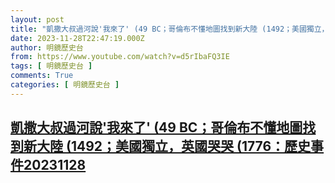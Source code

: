 ```yaml
---
layout: post
title: "凱撒大叔過河說'我來了' (49 BC；哥倫布不懂地圖找到新大陸 (1492；美國獨立，英國哭哭 (1776：歷史事件20231128"
date: 2023-11-28T22:47:19.000Z
author: 明鏡歷史台
from: https://www.youtube.com/watch?v=d5rIbaFQ3IE
tags: [ 明鏡歷史台 ]
comments: True
categories: [ 明鏡歷史台 ]
---
```

<!--1701211639000-->
[凱撒大叔過河說'我來了' (49 BC；哥倫布不懂地圖找到新大陸 (1492；美國獨立，英國哭哭 (1776：歷史事件20231128](https://www.youtube.com/watch?v=d5rIbaFQ3IE)
------

<div>

</div>
